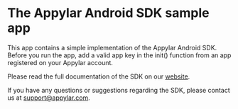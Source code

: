 # The Appylar Android SDK sample app

This app contains a simple implementation of the Appylar Android SDK. Before you run the app, add a valid app key in the init() function from an app registered on your Appylar account.

Please read the full documentation of the SDK on our [website](https://www.appylar.com/documentation/android/overview/).

If you have any questions or suggestions regarding the SDK, please contact us at [support@appylar.com](mailto:support@appylar.com).
